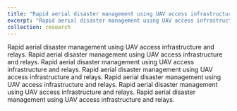 ```yaml
---
title: "Rapid aerial disaster management using UAV access infrastructure and relays"
excerpt: "Rapid aerial disaster management using UAV access infrastructure and relays <br/><img src='/images/500x300.png'>"
collection: research
---
```


Rapid aerial disaster management using UAV access infrastructure and relays. Rapid aerial disaster management using UAV access infrastructure and relays. Rapid aerial disaster management using UAV access infrastructure and relays. Rapid aerial disaster management using UAV access infrastructure and relays. Rapid aerial disaster management using UAV access infrastructure and relays. Rapid aerial disaster management using UAV access infrastructure and relays. Rapid aerial disaster management using UAV access infrastructure and relays.
